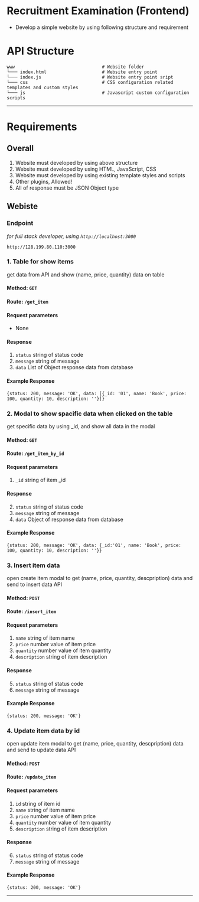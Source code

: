 # Recruitment Examination (Frontend)
* Develop a simple website by using following structure and requirement

# API Structure
    www                                 # Website folder
    └─── index.html                     # Website entry point
    └─── index.js                       # Website entry point sript
    └─── css                            # CSS configuration related templates and custom styles
    └─── js                             # Javascript custom configuration scripts

- - -

# Requirements
## Overall 
1. Website must developed by using above structure
2. Website must developed by using HTML, JavaScript, CSS
3. Website must developed by using existing template styles and scripts
4. Other plugins, Allowed!
5. All of response must be JSON Object type

## Webiste

### Endpoint
*for full stack developer, using `http://localhost:3000`*
   ```
   http://128.199.80.110:3000
   ```
### 1. Table for show items
   get data from API and show (name, price, quantity) data on table
   #### Method: `GET`
   #### Route: `/get_item`
   #### Request parameters 
   - None
   #### Response
   1. `status` string of status code
   2. `message` string of message
   3. `data` List of Object response data from database
   #### Example Response
   ```
   {status: 200, message: 'OK', data: [{_id: '01', name: 'Book', price: 100, quantity: 10, description: ''}]}
   ```

### 2. Modal to show spacific data when clicked on the table
   get specific data by using _id, and show all data in the modal
   #### Method: `GET`
   #### Route: `/get_item_by_id`
   #### Request parameters  
   1. `_id` string of item _id
   #### Response
   2. `status` string of status code
   3. `message` string of message
   4. `data` Object of response data from database
   #### Example Response
   ```
   {status: 200, message: 'OK', data: {_id:'01', name: 'Book', price: 100, quantity: 10, description: ''}}
   ```

### 3. Insert item data
   open create item modal to get (name, price, quantity, descpription) data and send to insert data API
   #### Method: `POST`
   #### Route: `/insert_item`
   #### Request parameters  
   1. `name` string of item name
   2. `price` number value of item price
   3. `quantity` number value of item quantity
   4. `description` string of item description
   #### Response
   5. `status` string of status code
   6. `message` string of message
   #### Example Response
   ```
   {status: 200, message: 'OK'}
   ```

### 4. Update item data by id
   open update item modal to get (name, price, quantity, descpription) data and send to update data API
   #### Method: `POST`
   #### Route: `/update_item`
   #### Request parameters  
   1. `id` string of item id
   2. `name` string of item name
   3. `price` number value of item price
   4. `quantity` number value of item quantity
   5. `description` string of item description
   #### Response
   6. `status` string of status code
   7. `message` string of message
   #### Example Response
   ```
   {status: 200, message: 'OK'}
   ```

- - -